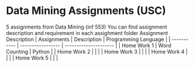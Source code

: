 # Data Mining Assignments (USC)
5 assignments from Data Mining (inf 553)
You can find assignment description and requirement in each assighment folder
Assignment Description
| Assignments | Description       | Programming Language  |
| ----------- | ----------------- | --------------------- |
| Home Work 1 | Word Counting     | Python                |
| Home Work 2 |                   |                       |
| Home Work 3 |                   |                       |
| Home Work 4 |                   |                       |
| Home Work 5 |                   |                       |

